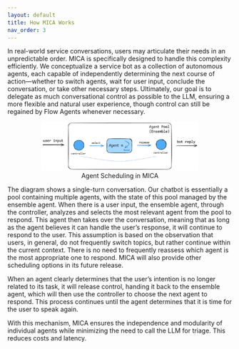 ```yaml
---
layout: default
title: How MICA Works
nav_order: 3
---
```


In real-world service conversations, users may articulate their needs in an unpredictable order. MICA is specifically designed to handle this complexity efficiently. We conceptualize a service bot as a collection of autonomous agents, each capable of independently determining the next course of action—whether to switch agents, wait for user input, conclude the conversation, or take other necessary steps. Ultimately, our goal is to delegate as much conversational control as possible to the LLM, ensuring a more flexible and natural user experience, though control can still be regained by Flow Agents whenever necessary. 

<center>
<img style="width: 70%; height: auto;" src="schedule.png">
<br>
<div> Agent Scheduling in MICA </div>
</center>

The diagram shows a single-turn conversation. Our chatbot is essentially a pool containing multiple agents, with the state of this pool managed by the ensemble agent. When there is a user input, the ensemble agent, through the controller, analyzes and selects the most relevant agent from the pool to respond. This agent then takes over the conversation, meaning that as long as the agent believes it can handle the user’s response, it will continue to respond to the user. This assumption is based on the observation that users, in general, do not frequently switch topics, but rather continue within the current context. There is no need to frequently reassess which agent is the most appropriate one to respond.  MICA will also provide other scheduling options in its future release. 

When an agent clearly determines that the user’s intention is no longer related to its task, it will release control, handing it back to the ensemble agent, which will then use the controller to choose the next agent to respond. This process continues until the agent determines that it is time for the user to speak again.

With this mechanism, MICA ensures the independence and modularity of individual agents while minimizing the need to call the LLM for triage.  This reduces costs and latency.
